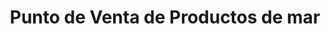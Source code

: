 ---
title: "Punto de Venta de Productos de mar"
url: /ushuaia/punto-de-venta-de-productos-de-mar/
shop: Fisch
---